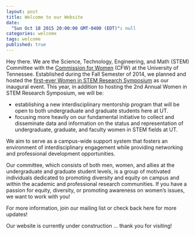 ```yaml
---
layout: post
title: Welcome to our Website
date: 
  "Sun Oct 18 2015 20:00:00 GMT-0400 (EDT)": null
categories: welcome
tags: welcome
published: true
---
```



Hey there. We are the Science, Technology, Engineering, and Math (STEM) Committee with the [Commission for Women](http://cfw.utk.edu/) (CFW) at the University of Tennessee. 
Established during the Fall Semester of 2014, we planned and hosted the [first-ever Women in STEM Research Symposium](/symposium/2015/02/13/first-annual-women-in-stem-research-symposium.html) as our inaugural event. 
This year, in addition to hosting the 2nd Annual Women in STEM Research Symposium, we will be: 

- establishing a new interdisciplinary mentorship program that will be open to both undergraduate and graduate students here at UT. 
- focusing more heavily on our fundamental initiative to collect and disseminate data and information on the status and representation of undergraduate, graduate, and faculty women in STEM fields at UT. 

We aim to serve as a campus-wide support system that fosters an environment of interdisciplinary engagement while providing networking and professional development opportunities. 

Our committee, which consists of both men, women, and allies at the undergraduate and graduate student levels, is a group of motivated individuals dedicated to promoting diversity and equity on campus and within the academic and professional research communities. 
If you have a passion for equity, diversity, or promoting awareness on women’s issues, we want to work with you! 

For more information, join our mailing list or check back here for more updates!

Our website is currently under construction ... thank you for visiting!
